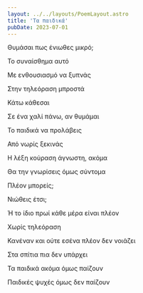 ```yaml
---
layout: ../../layouts/PoemLayout.astro
title: 'Τα παιδικά'
pubDate: 2023-07-01
---
```


Θυμάσαι πως ένιωθες μικρό;

Το συναίσθημα αυτό

Με ενθουσιασμό να ξυπνάς

Στην τηλεόραση μπροστά

Κάτω κάθεσαι

Σε ένα χαλί πάνω, αν θυμάμαι

Το παιδικά να προλάβεις

Από νωρίς ξεκινάς

Η λέξη κούραση άγνωστη, ακόμα

Θα την γνωρίσεις όμως σύντομα

Πλέον μπορείς;

Νιώθεις έτσι;

Ή το ίδιο πρωί κάθε μέρα είναι πλέον

Χωρίς τηλεόραση

Κανέναν και ούτε εσένα πλέον δεν νοιάζει

Στα σπίτια πια δεν υπάρχει

Τα παιδικά ακόμα όμως παίζουν

Παιδικές ψυχές όμως δεν παίζουν
